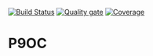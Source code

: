 [![Build Status](https://travis-ci.org/KaiKrk/P9OC.svg?branch=master)](https://travis-ci.org/KaiKrk/P9OC)
[![Quality gate](https://sonarcloud.io/api/project_badges/quality_gate?project=KaiKrk_P9OC)](https://sonarcloud.io/dashboard?id=KaiKrk_P9OC)
[![Coverage](https://sonarcloud.io/api/project_badges/measure?project=KaiKrk_P9OC&metric=coverage)](https://sonarcloud.io/dashboard?id=KaiKrk_P9OC)

# P9OC
 
